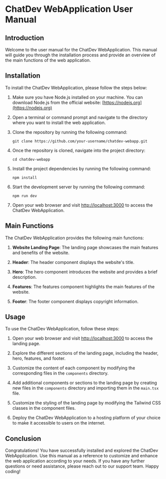 # ChatDev WebApplication User Manual

## Introduction

Welcome to the user manual for the ChatDev WebApplication. This manual will guide you through the installation process and provide an overview of the main functions of the web application.

## Installation

To install the ChatDev WebApplication, please follow the steps below:

1. Make sure you have Node.js installed on your machine. You can download Node.js from the official website: [https://nodejs.org](https://nodejs.org)

2. Open a terminal or command prompt and navigate to the directory where you want to install the web application.

3. Clone the repository by running the following command:

   ```
   git clone https://github.com/your-username/chatdev-webapp.git
   ```

4. Once the repository is cloned, navigate into the project directory:

   ```
   cd chatdev-webapp
   ```

5. Install the project dependencies by running the following command:

   ```
   npm install
   ```

6. Start the development server by running the following command:

   ```
   npm run dev
   ```

7. Open your web browser and visit [http://localhost:3000](http://localhost:3000) to access the ChatDev WebApplication.

## Main Functions

The ChatDev WebApplication provides the following main functions:

1. **Website Landing Page**: The landing page showcases the main features and benefits of the website.

2. **Header**: The header component displays the website's title.

3. **Hero**: The hero component introduces the website and provides a brief description.

4. **Features**: The features component highlights the main features of the website.

5. **Footer**: The footer component displays copyright information.

## Usage

To use the ChatDev WebApplication, follow these steps:

1. Open your web browser and visit [http://localhost:3000](http://localhost:3000) to access the landing page.

2. Explore the different sections of the landing page, including the header, hero, features, and footer.

3. Customize the content of each component by modifying the corresponding files in the `components` directory.

4. Add additional components or sections to the landing page by creating new files in the `components` directory and importing them in the `main.tsx` file.

5. Customize the styling of the landing page by modifying the Tailwind CSS classes in the component files.

6. Deploy the ChatDev WebApplication to a hosting platform of your choice to make it accessible to users on the internet.

## Conclusion

Congratulations! You have successfully installed and explored the ChatDev WebApplication. Use this manual as a reference to customize and enhance the web application according to your needs. If you have any further questions or need assistance, please reach out to our support team. Happy coding!